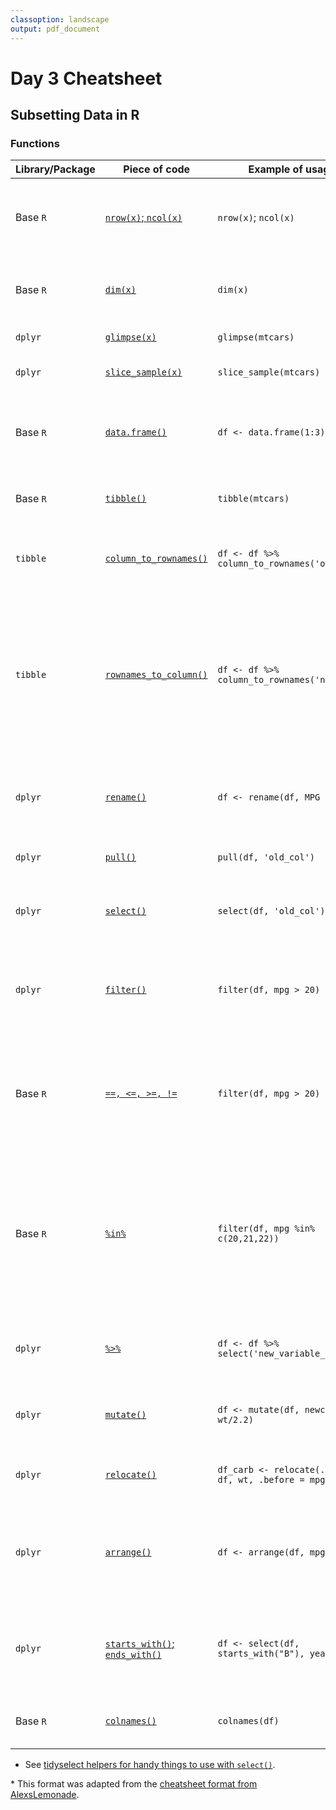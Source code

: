 ```yaml
---
classoption: landscape
output: pdf_document
---
```


# Day 3 Cheatsheet

## Subsetting Data in R

### Functions
|Library/Package|Piece of code|Example of usage|What it does|
|---------------|-------------|----------------|-------------|
| Base `R`| [`nrow(x)`; `ncol(x)`](https://www.rdocumentation.org/packages/base/versions/3.6.2/topics/nrow) | `nrow(x)`; `ncol(x)`| Get the number of rows and the number of columns in an object `x`, respectively.|
| Base `R`| [`dim(x)`](https://www.rdocumentation.org/packages/base/versions/3.6.2/topics/dim)|`dim(x)`| Get the number of rows _and_ number of columns in an object `x`|
| `dplyr`| [`glimpse(x)`](https://www.rdocumentation.org/packages/base/versions/3.6.2/topics/dim)|`glimpse(mtcars)`| Get an overview of data frame `x`|
| `dplyr`| [`slice_sample(x)`](https://www.rdocumentation.org/packages/base/versions/3.6.2/topics/dim)|`slice_sample(mtcars)`| See a random subset of the rows of `x`|
| Base `R`| [`data.frame()`](https://www.rdocumentation.org/packages/base/versions/3.6.2/topics/data.frame)| `df <- data.frame(1:3)`| Creates a data frame where the named arguments will be the same length.|
| Base `R`| [`tibble()`](https://www.rdocumentation.org/packages/base/versions/3.6.2/topics/data.frame)| `tibble(mtcars)`| Creates a tibble from a data.frame or matrix. |
| `tibble`| [`column_to_rownames()`](https://www.rdocumentation.org/packages/tibble/versions/1.4.2/topics/rownames) | `df <- df %>% column_to_rownames('old_col')`| Transforms an existing column called by a string into the rownames.|
| `tibble`| [`rownames_to_column()`](https://www.rdocumentation.org/packages/tibble/versions/1.4.2/topics/rownames)|`df <- df %>% column_to_rownames('new_col')`| Transforms the rownames of a data frame into a column (which is added to the start of the data frame).  The string supplied as an argument will be the name of the new column.|
| `dplyr`| [`rename()`](https://www.rdocumentation.org/packages/dplyr/versions/0.7.8/topics/select)|`df <- rename(df, MPG = mpg)`| Renames designated columns while keeping all variables of the data.frame |
| `dplyr`| [`pull()`](https://dplyr.tidyverse.org/reference/pull.html)|`pull(df, 'old_col')`| Extract a column as a vector |
| `dplyr`| [`select()`](https://www.rdocumentation.org/packages/dplyr/versions/0.7.8/topics/select)|`select(df, 'old_col')`| Selects columns that match the specified argument|
| `dplyr`| [`filter()`](https://www.rdocumentation.org/packages/dplyr/versions/0.7.8/topics/filter)|`filter(df, mpg > 20)`| Returns a subset of rows matching the conditions of the specified logical argument|
| Base `R`| [`==, <=, >=, !=`](https://stat.ethz.ch/R-manual/R-devel/library/base/html/Comparison.html)|`filter(df, mpg > 20)`| These are binary operators which allow for the comparison of values in an object. They are handy for use with `filter()`|
| Base `R`| [`%in%`](http://www.datasciencemadesimple.com/in-operator-in-r/)|`filter(df, mpg %in% c(20,21,22))`| Checks if the given value(s) on the left side of the operator are in the vector or other R object defined on the right side of the operator. It returns a logical `TRUE` or `FALSE` statement.|
| `dplyr`| [`%>%`](https://www.rdocumentation.org/packages/magrittr/versions/1.5/topics/%25%26gt%3B%25)|`df <- df %>% select('new_variable_name')`| Funnels a data.frame through tidyverse operations |
| `dplyr`| [`mutate()`](https://www.rdocumentation.org/packages/dplyr/versions/0.7.8/topics/mutate)| `df <- mutate(df, newcol = wt/2.2)`| Adds a new column that is a function of existing columns|
| `dplyr`| [`relocate()`](https://dplyr.tidyverse.org/reference/relocate.html)| `df_carb <- relocate(.data = df, wt, .before = mpg)`| Reorder columns in a data frame or tibble|
| `dplyr`| [`arrange()`](https://www.rdocumentation.org/packages/dplyr/versions/0.7.8/topics/arrange)| `df <- arrange(df, mpg)`| Reorders rows in ascending order. `arrange(desc())` would reorder rows in descending order.|
| `dplyr`| [`starts_with()`; `ends_with()`](https://tidyselect.r-lib.org/reference/starts_with.html)| `df <- select(df, starts_with("B"), year)`| This function allows you to select columns based on a particular column name pattern.|
| Base `R`| [`colnames()`](https://www.rdocumentation.org/packages/base/versions/3.6.2/topics/row%2Bcolnames)|`colnames(df)`| Gets or sets the column names of a matrix or data frame.|

- See [tidyselect helpers for handy things to use with `select()`](https://dplyr.tidyverse.org/reference/dplyr_tidy_select.html).

\* This format was adapted from the [cheatsheet format from AlexsLemonade](https://github.com/AlexsLemonade/training-modules/tree/master/module-cheatsheets).
